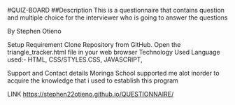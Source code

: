 #QUIZ-BOARD
##Description
This is a questionnaire that contains question and multiple choice for the
interviewer who is going to answer the questions

By
Stephen Otieno

Setup Requirement
 Clone Repository from GitHub.
 Open the triangle_tracker.html file in your web browser
Technology Used
Language used:- HTML, CSS/STYLES.CSS,  JAVASCRIPT,

Support and Contact details
Moringa School supported me alot inorder to acquire the knowledge that i used
to establish this program

LINK https://stephen22otieno.github.io/QUESTIONNAIRE/
